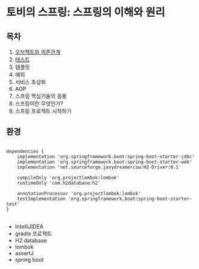 토비의 스프링: 스프링의 이해와 원리
===========================

## 목차
1. [오브젝트와 의존관계](https://ripple-acorn-981.notion.site/Part-1-1-88d993e0d0a24d95aed163bb010633d2)
2. [테스트](https://ripple-acorn-981.notion.site/part-1-2-b4ee905c8ec748f280abfa051713cbb6)
3. 템플릿
4. 예외
5. 서비스 추상화
6. AOP
7. 스프링 핵심기술의 응용
8. 스프링이란 무엇인가?
9. 스프링 프로젝트 시작하기

## 환경

<pre>
<code>
dependencies {
    implementation 'org.springframework.boot:spring-boot-starter-jdbc'
    implementation 'org.springframework.boot:spring-boot-starter-web'
    implementation 'net.sourceforge.javydreamercsw:H2-Driver:0.1'

    compileOnly 'org.projectlombok:lombok'
    runtimeOnly 'com.h2database:h2'

    annotationProcessor 'org.projectlombok:lombok'
    testImplementation 'org.springframework.boot:spring-boot-starter-test'
}
</code>
</pre>

- IntelliJIDEA
- gradle 프로젝트
- H2 database
- lombok
- assertJ
- spring boot